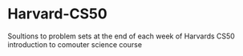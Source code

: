 # Harvard-CS50
Soultions to problem sets at the end of each week of Harvards CS50 introduction to comouter science course
